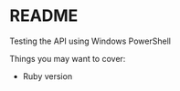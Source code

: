 # README

Testing the API using Windows PowerShell


Things you may want to cover:

* Ruby version

